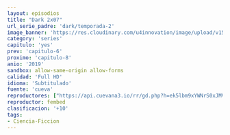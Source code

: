 ```yaml
---
layout: episodios
title: "Dark 2x07"
url_serie_padre: 'dark/temporada-2'
image_banner: 'https://res.cloudinary.com/u4innovation/image/upload/v1561171881/dark2banner-min_hmfg51.jpg'
category: 'series'
capitulo: 'yes'
prev: 'capitulo-6'
proximo: 'capitulo-8'
anio: '2019'
sandbox: allow-same-origin allow-forms
calidad: 'Full HD'
idioma: 'Subtitulado'
fuente: 'cueva'
reproductores: ["https://api.cuevana3.io/rr/gd.php?h=ek5lbm9xYWNrS0xJMVp5b21KREk0dFBLbjVkaHhkRGdrOG1jbnBpUnhhS1ZyNlNEcTdmUHFOckNwS0dZeWE2bXROU0VsbmVrdU1lVmxZYWduSlM0dzZlU3FadVkyUT09"]
reproductor: fembed
clasificacion: '+10'
tags:
- Ciencia-Ficcion
---
```












